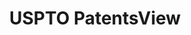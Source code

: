 ---
bigquery: https://console.cloud.google.com/bigquery?p=patents-public-data&d=patentsview&page=dataset
citation: Attribution should be given to PatentsView for use, distribution, or derivative
  works.
code: https://github.com/CSSIP-AIR/PatentsView-Code-Snippets/
contributors: USPTO
cost: None
description: 'PatentsView includes US patent data including raw data (summaries, applications,
  pregrant applications), disambugations of inventors and assignees, and inventor
  gender estimates.  Also foreign priority data, # of figures and sheets, and government
  interest statements.'
documentation: https://patentsview.org/query/builder-faqs
last_edit: 04/08/2022, 21:42:05
location: https://patentsview.org/
maintained_by: USPTO
record_creation_timestamp: 12/2/2020 17:20:46
schema_fields:
- category_id
- num_sheets
- rel_id
- lname
- term_extension
- citation_id
- disamb_inventor_id_20191008
- disamb_inventor_id_20170808
- term_grant
- classification_level
- county_fips
- dependent
- id
- exemplary
- contract_award_number
- state_fips
- disamb_inventor_id_20190312
- name_first
- length
- disamb_assignee_id_20190312
- text
- latlong
- field_title
- disamb_assignee_id_20181127
- disamb_assignee_id_20191008
- city
- mainclass_id
- disamb_inventor_id_20170307
- disamb_inventor_id_20190820
- symbol_position
- name_last
- classification_value
- rule_47
- level_three
- organization
- term_disclaimer
- county
- lapse_of_patent
- reldocno
- status
- date
- section_id
- sector_title
- group_id
- level_one
- male
- disamb_assignee_id_20190820
- role
- withdrawn
- designation
- disamb_assignee_id_20200630
- attribution_status
- title
- name
- patent_id
- subsection_id
- location_id
- disamb_inventor_id_20191231
- ipc_class
- doc_type
- rawlocation_id
- disamb_assignee_id_20200331
- application_id
- disamb_inventor_id_20171226
- disamb_inventor_id_20200630
- variety
- classification_status
- group
- country_transformed
- latin_name
- male_flag
- rawinventor_id
- disamb_inventor_id_20201229
- _371_date
- subclass_id
- category
- filename
- kind
- rawassignee_id
- disclaimer_date
- latitude
- disamb_inventor_id_20181127
- section
- sequence
- num_claims
- longitude
- num_figures
- state
- _102_date
- f371_date
- num
- disamb_assignee_id_20191231
- main_group
- action_date
- type
- subgroup_id
- disamb_inventor_id_20200929
- country
- fname
- series_code
- gi_statement
- disamb_assignee_id_20200929
- ipc_version_indicator
- abstract
- disamb_inventor_id_20171003
- uuid
- number
- relkind
- subcategory_id
- doctype
- subclass
- disamb_inventor_id_20180528
- lawyer_id
- subgroup
- disamb_inventor_id_20200331
- inventor_id
- f102_date
- assignee_id
- applicant_type
- classification_data_source
- field_id
- publication_number
- deceased
- organization_id
- level_two
shortname: patentsview
tags:
- disambiguation
- United States
- gender
terms_of_use: Creative Commons Attribution 4.0 International License.
timeframe: 1963-1999
title: USPTO PatentsView
uuid: cf1780b1-e265-4e49-8d1d-83b9cfe0fd9a
---